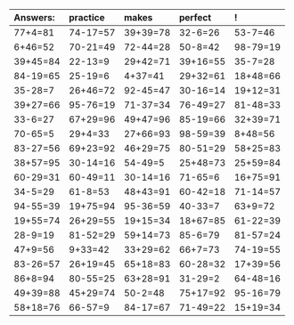 | Answers: | practice | makes | perfect | ! |
| :--- | :--- | :--- | :--- | :--- |
| 77+4=81 | 74-17=57 | 39+39=78 | 32-6=26 | 53-7=46 | 
| 6+46=52 | 70-21=49 | 72-44=28 | 50-8=42 | 98-79=19 | 
| 39+45=84 | 22-13=9 | 29+42=71 | 39+16=55 | 35-7=28 | 
| 84-19=65 | 25-19=6 | 4+37=41 | 29+32=61 | 18+48=66 | 
| 35-28=7 | 26+46=72 | 92-45=47 | 30-16=14 | 19+12=31 | 
| 39+27=66 | 95-76=19 | 71-37=34 | 76-49=27 | 81-48=33 | 
| 33-6=27 | 67+29=96 | 49+47=96 | 85-19=66 | 32+39=71 | 
| 70-65=5 | 29+4=33 | 27+66=93 | 98-59=39 | 8+48=56 | 
| 83-27=56 | 69+23=92 | 46+29=75 | 80-51=29 | 58+25=83 | 
| 38+57=95 | 30-14=16 | 54-49=5 | 25+48=73 | 25+59=84 | 
| 60-29=31 | 60-49=11 | 30-14=16 | 71-65=6 | 16+75=91 | 
| 34-5=29 | 61-8=53 | 48+43=91 | 60-42=18 | 71-14=57 | 
| 94-55=39 | 19+75=94 | 95-36=59 | 40-33=7 | 63+9=72 | 
| 19+55=74 | 26+29=55 | 19+15=34 | 18+67=85 | 61-22=39 | 
| 28-9=19 | 81-52=29 | 59+14=73 | 85-6=79 | 81-57=24 | 
| 47+9=56 | 9+33=42 | 33+29=62 | 66+7=73 | 74-19=55 | 
| 83-26=57 | 26+19=45 | 65+18=83 | 60-28=32 | 17+39=56 | 
| 86+8=94 | 80-55=25 | 63+28=91 | 31-29=2 | 64-48=16 | 
| 49+39=88 | 45+29=74 | 50-2=48 | 75+17=92 | 95-16=79 | 
| 58+18=76 | 66-57=9 | 84-17=67 | 71-49=22 | 15+19=34 | 

